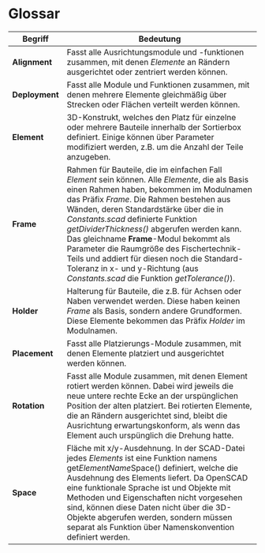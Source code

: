 # Glossar

| Begriff | Bedeutung |
| ------ | ------  |
| __Alignment__ | Fasst alle Ausrichtungsmodule und -funktionen zusammen, mit denen *Elemente* an Rändern ausgerichtet oder zentriert werden können. |
| __Deployment__ | Fasst alle Module und Funktionen zusammen, mit denen mehrere Elemente gleichmäßig über Strecken oder Flächen verteilt werden können. |
| __Element__ | 3D-Konstrukt, welches den Platz für einzelne oder mehrere Bauteile innerhalb der Sortierbox definiert. Einige können über Parameter modifiziert werden, z.B. um die Anzahl der Teile anzugeben. |
| __Frame__ | Rahmen für Bauteile, die im einfachen Fall *Element* sein können. Alle *Elemente*, die als Basis einen Rahmen haben, bekommen im Modulnamen das Präfix *Frame*. Die Rahmen bestehen aus Wänden, deren Standardstärke über die in *Constants.scad* definierte Funktion *getDividerThickness()* abgerufen werden kann. Das gleichname __Frame__-Modul bekommt als Parameter die Raumgröße des Fischertechnik-Teils und addiert für diesen noch die Standard-Toleranz in x- und y-Richtung (aus *Constants.scad* die Funktion *getTolerance()*). |
| __Holder__ | Halterung für Bauteile, die z.B. für Achsen oder Naben verwendet werden. Diese haben keinen *Frame* als Basis, sondern andere Grundformen. Diese Elemente bekommen das Präfix *Holder* im Modulnamen. |
| __Placement__ | Fasst alle Platzierungs-Module zusammen, mit denen Elemente platziert und ausgerichtet werden können. |
| __Rotation__ | Fasst alle Module zusammen, mit denen Element rotiert werden können. Dabei wird jeweils die neue untere rechte Ecke an der urspünglichen Position der alten platziert. Bei rotierten Elemente, die an Rändern ausgerichtet sind, bleibt die Ausrichtung erwartungskonform, als wenn das Element auch urspünglich die Drehung hatte. |
| __Space__ | Fläche mit x/y-Ausdehnung. In der SCAD-Datei jedes *Elements* ist eine Funktion namens get*ElementName*Space() definiert, welche die Ausdehnung des Elements liefert. Da OpenSCAD eine funktionale Sprache ist und Objekte mit Methoden und Eigenschaften nicht vorgesehen sind, können diese Daten nicht über die 3D-Objekte abgerufen werden, sondern müssen separat als Funktion über Namenskonvention definiert werden. |
